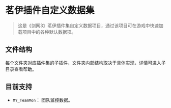 # 茗伊插件自定义数据集

> 这是《剑网3》茗伊插件集自定义数据项目，通过该项目可在游戏中快速加载项目中的各种默认数据项。

## 文件结构

 每个文件夹对应插件集的子插件，文件夹内部结构取决于具体实现，详情可进入子目录查看帮助。

## 目前支持

 * `MY_TeamMon`： 团队监控数据。